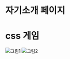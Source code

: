 # 자기소개 페이지


# css 게임
![그림1](https://user-images.githubusercontent.com/80961451/112710885-bb9b6b00-8f07-11eb-8d38-4f762091450a.png)
![그림2](https://user-images.githubusercontent.com/80961451/112710886-bccc9800-8f07-11eb-8d87-c441cb009d82.png)
